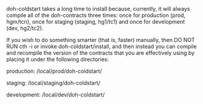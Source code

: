 doh-coldstart takes a long time to install because, currently, it will always compile all of the doh-contracts three times: once for production (prod, hgm/tcn), once for staging (staging, hg1/tc1) and once for development (dev, hg2/tc2).

If you wish to do something smarter (that is, faster) manually, then DO NOT RUN cth -i or invoke doh-coldstart/install, and then instead you can compile and recompile the version of the contracts that you are effectively using by placing it under the following directories:

production:
  <cth root directory>/local/prod/doh-coldstart/

staging:
  <cth root directory>/local/staging/doh-coldstart/

development:
  <cth root directory>/local/dev/doh-coldstart/
